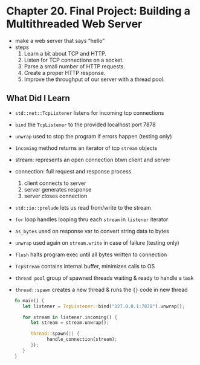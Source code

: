 # Chapter 20. Final Project: Building a Multithreaded Web Server
- make a web server that says “hello”
- steps
   1. Learn a bit about TCP and HTTP.
   2. Listen for TCP connections on a socket.
   3. Parse a small number of HTTP requests.
   4. Create a proper HTTP response.
   5. Improve the throughput of our server with a thread pool.

## What Did I Learn
- `std::net::TcpListener` listens for incoming tcp connections
- `bind` the `TcpListener` to the provided localhost port 7878
- `unwrap` used to stop the program if errors happen (testing only)
- `incoming` method returns an iterator of tcp `stream` objects
- stream: represents an open connection btwn client and server
- connection: full request and response process
   1. client connects to server
   2. server generates response
   3. server closes connection
- `std::io::prelude` lets us read from/write to the stream
- `for` loop handles looping thru each `stream` in `listener` iterator


- `as_bytes` used on response var to convert string data to bytes
- `unwrap` used again on `stream.write` in case of failure (testing only)
- `flush` halts program exec until all bytes written to connection
- `TcpStream` contains internal buffer, minimizes calls to OS


- `thread pool` group of spawned threads waiting & ready to handle a task
- `thread::spawn` creates a new thread & runs the `{}` code in new thread
```rust
   fn main() {
      let listener = TcpListener::bind("127.0.0.1:7878").unwrap();

      for stream in listener.incoming() {
         let stream = stream.unwrap();

         thread::spawn(|| {
               handle_connection(stream);
         });
      }
   }
```
